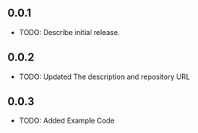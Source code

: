 ## 0.0.1

- TODO: Describe initial release.

## 0.0.2

- TODO: Updated The description and repository URL

## 0.0.3

- TODO: Added Example Code
